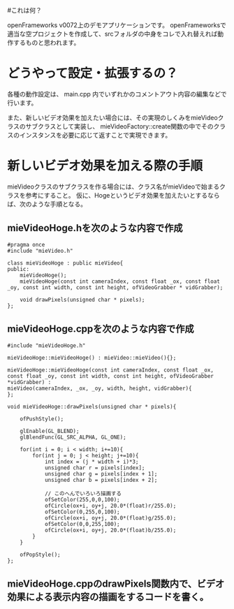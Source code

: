 #これは何？

openFrameworks v0072上のデモアプリケーションです。
openFrameworksで適当な空プロジェクトを作成して、srcフォルダの中身をコレで入れ替えれば動作するものと思われます。

# どうやって設定・拡張するの？

各種の動作設定は、 main.cpp 内でいずれかのコメントアウト内容の編集などで行います。

また、新しいビデオ効果を加えたい場合には、その実現のしくみをmieVideoクラスのサブクラスとして実装し、
mieVideoFactory::create関数の中でそのクラスのインスタンスを必要に応じて返すことで実現できます。

# 新しいビデオ効果を加える際の手順

mieVideoクラスのサブクラスを作る場合には、クラス名がmieVideoで始まるクラスを参考にすること。
仮に、Hogeというビデオ効果を加えたいとするならば、次のような手順となる。

## mieVideoHoge.hを次のような内容で作成

    #pragma once
    #include "mieVideo.h"

    class mieVideoHoge : public mieVideo{
    public:
        mieVideoHoge();
        mieVideoHoge(const int cameraIndex, const float _ox, const float _oy, const int width, const int height, ofVideoGrabber * vidGrabber);

        void drawPixels(unsigned char * pixels);
    };

## mieVideoHoge.cppを次のような内容で作成

    #include "mieVideoHoge.h"

    mieVideoHoge::mieVideoHoge() : mieVideo::mieVideo(){};

    mieVideoHoge::mieVideoHoge(const int cameraIndex, const float _ox, const float _oy, const int width, const int height, ofVideoGrabber *vidGrabber) :
    mieVideo(cameraIndex, _ox, _oy, width, height, vidGrabber){
    };

    void mieVideoHoge::drawPixels(unsigned char * pixels){

        ofPushStyle();
    
        glEnable(GL_BLEND);
        glBlendFunc(GL_SRC_ALPHA, GL_ONE);

        for(int i = 0; i < width; i+=10){
            for(int j = 0; j < height; j+=10){
                int index = (j * width + i)*3;
                unsigned char r = pixels[index];
                unsigned char g = pixels[index + 1];
                unsigned char b = pixels[index + 2];

                // このへんでいろいろ描画する
                ofSetColor(255,0,0,100);
                ofCircle(ox+i, oy+j, 20.0*(float)r/255.0);
                ofSetColor(0,255,0,100);
                ofCircle(ox+i, oy+j, 20.0*(float)g/255.0);
                ofSetColor(0,0,255,100);
                ofCircle(ox+i, oy+j, 20.0*(float)b/255.0);
            }
        }
    
        ofPopStyle();
    };

## mieVideoHoge.cppのdrawPixels関数内で、ビデオ効果による表示内容の描画をするコードを書く。


